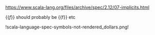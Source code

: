 https://www.scala-lang.org/files/archive/spec/2.12/07-implicits.html

{{$f$}} should probably be {{f}} etc

!scala-language-spec-symbols-not-rendered_dollars.png!

